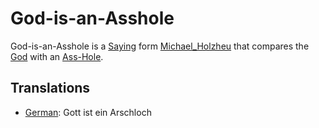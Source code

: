 # God-is-an-Asshole

God-is-an-Asshole is a [Saying](200100000.md) form [Michael_Holzheu](0.md) that compares the [God](647004.md) with an [Ass-Hole](404..md).

## Translations

- [German](600004.md): Gott ist ein Arschloch
